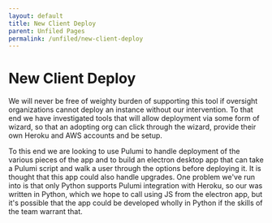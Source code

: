 ```yaml
---
layout: default
title: New Client Deploy
parent: Unfiled Pages
permalink: /unfiled/new-client-deploy
---
```


# New Client Deploy

We will never be free of weighty burden of supporting this tool if
oversight organizations cannot deploy an instance without our
intervention. To that end we have investigated tools that will allow
deployment via some form of wizard, so that an adopting org can click
through the wizard, provide their own Heroku and AWS accounts and be
setup.

To this end we are looking to use Pulumi to handle deployment of the
various pieces of the app and to build an electron desktop app that can
take a Pulumi script and walk a user through the options before
deploying it. It is thought that this app could also handle upgrades.
One problem we've run into is that only Python supports Pulumi
integration with Heroku, so our was written in Python, which we hope to
call using JS from the electron app, but it's possible that the app
could be developed wholly in Python if the skills of the team warrant
that.

